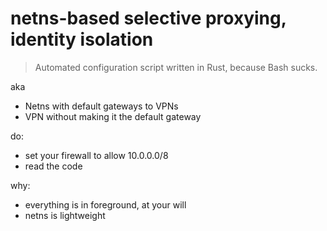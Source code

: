 # netns-based selective proxying, identity isolation

> Automated configuration script written in Rust, because Bash sucks.

aka

- Netns with default gateways to VPNs
- VPN without making it the default gateway 

do:

- set your firewall to allow 10.0.0.0/8
- read the code

why:

- everything is in foreground, at your will
- netns is lightweight